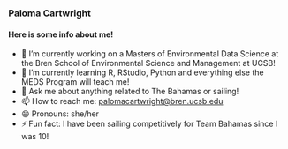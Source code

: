 ### Paloma Cartwright 

#### Here is some info about me!

- 🔭 I’m currently working on a Masters of Environmental Data Science at the Bren School of Environmental Science and Management at UCSB! 
- 🌱 I’m currently learning R, RStudio, Python and everything else the MEDS Program will teach me! 
- 💬 Ask me about anything related to The Bahamas or sailing! 
- 📫 How to reach me: palomacartwright@bren.ucsb.edu
- 😄 Pronouns: she/her
- ⚡ Fun fact: I have been sailing competitively for Team Bahamas since I was 10!

<!--
**palomacartwright/palomacartwright** is a ✨ _special_ ✨ repository because its `README.md` (this file) appears on your GitHub profile.

Here are some ideas to get you started:


-->
